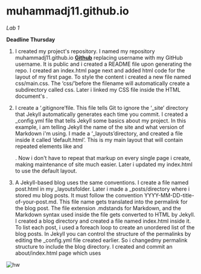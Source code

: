 # muhammadj11.github.io

*Lab 1*

**Deadline Thursday**

1. I created my project's repository. I named my repository muhammadj11.github.io **[Github](https://github.com/MuhammadJ11/muhammadj11.github.io)** replacing username with my GitHub username. It is public and i created a README file upon generating the repo. I created an index.html page next and added html code for the layout of my first page. To style the content i created a new file named css/main.css. The ‘css/’before the filename will automatically create a subdirectory called css. Later i linked my CSS file inside the HTML document's <head>.

2. I create a ‘.gitignore’file. This file tells Git to ignore the ‘_site’ directory that Jekyll automatically generates each time you commit. I created a _config.yml file that tells Jekyll some basics about my project. In this example, i am telling Jekyll the name of the site and what version of Markdown i'm using.
 I made a ‘_layouts’directory, and created a file inside it called ‘default.html’. This is my main layout that will contain repeated elements like  <head> and <footer>. Now i don't have to repeat that markup on every single page i create, making maintenance of site much easier. Later i updated my index.html to use the default layout.
  
3. A Jekyll-based blog uses the same conventions. I create a file named post.html in my _layoutsfolder. Later i made a _posts/directory where i stored mu blog posts. It must follow the convention YYYY-MM-DD-title-of-your-post.md. This file name gets translated into the permalink for the blog post. The file extension .mdstands for Markdown, and the Markdown syntax used inside the file gets converted to HTML by Jekyll. I created a blog directory and created a file named index.html inside it. To list each post, i used a foreach loop to create an unordered list of the blog posts. In Jekyll you can control the structure of the permalinks by editing the _config.yml file created earlier. So i changedmy permalink structure to include the blog directory. I created and commit an about/index.html page which uses

  
  
![hw](https://user-images.githubusercontent.com/90790091/134825253-74994059-4963-4f38-ae61-19c0498cd006.png)


